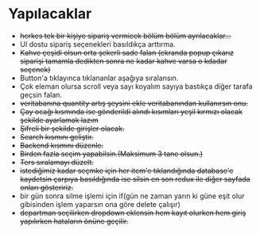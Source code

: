 # Yapılacaklar

- ~~herkes tek bir kişiye sipariş vermicek bölüm bölüm ayrılacaklar...~~
- UI dostu sipariş seçenekleri basıldıkça arttırma.
- ~~Kahve çeşidi olsun orta şekerli sade falan (ekranda popup çıkarız siparişi tamamla dedikten sonra ne kadar kahve varsa o kdadar seçenek)~~
- Button'a tıklayınca tıklananlar aşağıya sıralansın.
- Çok eleman olursa scroll veya sayı koyalım sayıya bastıkça diğer tarafa geçsin falan.
- ~~veritabanına quantity artış şeysini ekle veritabanından kullanırsın onu.~~
- ~~Çay ocağı kısmında ise gönderildi alındı kısımları yeşil kırmızı olacak şekilde ayarlamak lazım~~
-  ~~Şifreli bir şekilde girişler olacak.~~
- ~~Search kısmını geliştir.~~
- ~~Backend kısmını düzenle.~~
- ~~Birden fazla seçim yapabilsin.(Maksimum 3 tane olsun.)~~
- ~~Ters sıralamayı düzelt.~~
- ~~istediğimiz kadar seçmke için her item'e tıklandığında database'e kaydetsin çarpıya basıldığında ise silsin en son redux ile diğer sayfada onları gösteririz.~~
- bir gün sonra silme işlemi için if(gün ne zaman yarın ki güne eşit olur gibisinden işlem yaparsın ona göre delete çalışır)
- ~~departman seçilirken dropdown eklensin hem kayıt olurken hem giriş yapılırken hataların önüne geçilir.~~
